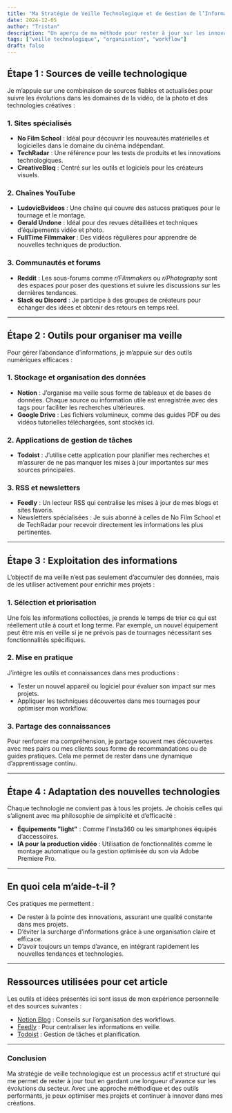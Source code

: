 ```yaml
---
title: "Ma Stratégie de Veille Technologique et de Gestion de l’Information"
date: 2024-12-05
author: "Tristan"
description: "Un aperçu de ma méthode pour rester à jour sur les innovations technologiques et organiser les informations essentielles pour mes projets vidéo et photo."
tags: ["veille technologique", "organisation", "workflow"]
draft: false
---
```


<!--more-->

## Étape 1 : Sources de veille technologique

Je m’appuie sur une combinaison de sources fiables et actualisées pour suivre les évolutions dans les domaines de la vidéo, de la photo et des technologies créatives :

### 1. **Sites spécialisés**
- **No Film School** : Idéal pour découvrir les nouveautés matérielles et logicielles dans le domaine du cinéma indépendant.
- **TechRadar** : Une référence pour les tests de produits et les innovations technologiques.
- **CreativeBloq** : Centré sur les outils et logiciels pour les créateurs visuels.

### 2. **Chaînes YouTube**
- **LudovicBvideos** : Une chaîne qui couvre des astuces pratiques pour le tournage et le montage.  
- **Gerald Undone** : Idéal pour des revues détaillées et techniques d’équipements vidéo et photo.  
- **FullTime Filmmaker** : Des vidéos régulières pour apprendre de nouvelles techniques de production.

### 3. **Communautés et forums**
- **Reddit** : Les sous-forums comme *r/Filmmakers* ou *r/Photography* sont des espaces pour poser des questions et suivre les discussions sur les dernières tendances.  
- **Slack ou Discord** : Je participe à des groupes de créateurs pour échanger des idées et obtenir des retours en temps réel.

---

## Étape 2 : Outils pour organiser ma veille

Pour gérer l’abondance d’informations, je m’appuie sur des outils numériques efficaces :  

### 1. **Stockage et organisation des données**
- **Notion** : J’organise ma veille sous forme de tableaux et de bases de données. Chaque source ou information utile est enregistrée avec des tags pour faciliter les recherches ultérieures.  
- **Google Drive** : Les fichiers volumineux, comme des guides PDF ou des vidéos tutorielles téléchargées, sont stockés ici.

### 2. **Applications de gestion de tâches**
- **Todoist** : J’utilise cette application pour planifier mes recherches et m’assurer de ne pas manquer les mises à jour importantes sur mes sources principales.

### 3. **RSS et newsletters**
- **Feedly** : Un lecteur RSS qui centralise les mises à jour de mes blogs et sites favoris.  
- Newsletters spécialisées : Je suis abonné à celles de No Film School et de TechRadar pour recevoir directement les informations les plus pertinentes.

---

## Étape 3 : Exploitation des informations

L’objectif de ma veille n’est pas seulement d’accumuler des données, mais de les utiliser activement pour enrichir mes projets :

### 1. **Sélection et priorisation**
Une fois les informations collectées, je prends le temps de trier ce qui est réellement utile à court et long terme. Par exemple, un nouvel équipement peut être mis en veille si je ne prévois pas de tournages nécessitant ses fonctionnalités spécifiques.

### 2. **Mise en pratique**
J’intègre les outils et connaissances dans mes productions :
- Tester un nouvel appareil ou logiciel pour évaluer son impact sur mes projets.
- Appliquer les techniques découvertes dans mes tournages pour optimiser mon workflow.

### 3. **Partage des connaissances**
Pour renforcer ma compréhension, je partage souvent mes découvertes avec mes pairs ou mes clients sous forme de recommandations ou de guides pratiques. Cela me permet de rester dans une dynamique d’apprentissage continu.

---

## Étape 4 : Adaptation des nouvelles technologies

Chaque technologie ne convient pas à tous les projets. Je choisis celles qui s’alignent avec ma philosophie de simplicité et d’efficacité :

- **Équipements "light"** : Comme l’Insta360 ou les smartphones équipés d’accessoires.  
- **IA pour la production vidéo** : Utilisation de fonctionnalités comme le montage automatique ou la gestion optimisée du son via Adobe Premiere Pro.

---

## En quoi cela m’aide-t-il ?

Ces pratiques me permettent :  
- De rester à la pointe des innovations, assurant une qualité constante dans mes projets.  
- D’éviter la surcharge d’informations grâce à une organisation claire et efficace.  
- D’avoir toujours un temps d’avance, en intégrant rapidement les nouvelles tendances et technologies.

---

## Ressources utilisées pour cet article

Les outils et idées présentés ici sont issus de mon expérience personnelle et des sources suivantes :  
- [Notion Blog](https://www.notion.so) : Conseils sur l’organisation des workflows.  
- [Feedly](https://feedly.com) : Pour centraliser les informations en veille.  
- [Todoist](https://todoist.com) : Gestion de tâches et planification.

---

### Conclusion

Ma stratégie de veille technologique est un processus actif et structuré qui me permet de rester à jour tout en gardant une longueur d'avance sur les évolutions du secteur. Avec une approche méthodique et des outils performants, je peux optimiser mes projets et continuer à innover dans mes créations.
